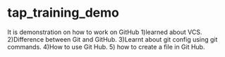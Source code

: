 # tap_training_demo
It is demonstration on how to work on GitHub
1)learned about VCS.
2)Difference between Git and GitHub.
3)Learnt about git config using git commands.
4)How to use Git Hub.
5) how to create a file in Git Hub.
